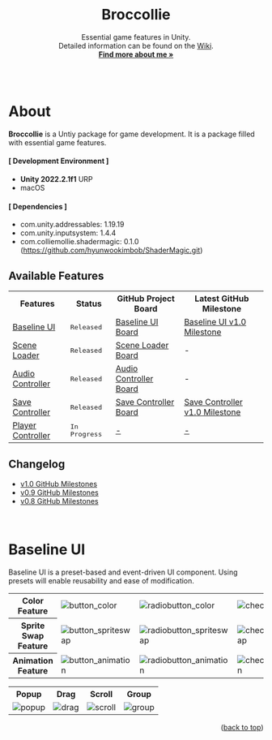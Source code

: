 <div id="top"></div>

<br />

<!-- PROJECT LOGO -->
<div align="center">
  <!-- <img src="" alt="Logo" width="130" height="130"> -->
  <h1 align="center">Broccollie</h1>
  <p align="center">
    Essential game features in Unity.<br />
    Detailed information can be found on the <a href="https://github.com/hyunwookimbob/Broccollie/wiki">Wiki</a>.
    <br />
    <a href="https://colliecollie.netlify.app"><strong>Find more about me »</strong></a>
    <br />
    <br />
  </p>
</div>

<br />

# About
**Broccollie** is a Untiy package for game development. It is a package filled with essential game features.

#### [ Development Environment ]
- **Unity 2022.2.1f1** URP
- macOS

#### [ Dependencies ]
- com.unity.addressables: 1.19.19
- com.unity.inputsystem: 1.4.4
- com.colliemollie.shadermagic: 0.1.0 (https://github.com/hyunwookimbob/ShaderMagic.git)


## Available Features
<table>
<tr>
<th>Features</th>
<th>Status</th>
<th>GitHub Project Board</th>
<th>Latest GitHub Milestone</th>
</tr>

<tr>
<td><a href="https://github.com/hyunwookimbob/Broccollie/wiki/Baseline-UI">Baseline UI</a></td>
<td><kbd>Released</kbd></td>
<td><a href="https://github.com/users/hyunwookimbob/projects/2/views/1?filterQuery=repo%3A%22hyunwookimbob%2FBroccollie%22+-repo%3A%22hyunwookimbob%2FBroccollie-XR%22+label%3A%22Baseline+UI%22">Baseline UI Board</a></td>
<td><a href="https://github.com/hyunwookimbob/Broccollie/issues?q=milestone%3Av1.0+is%3Aclosed+label%3A%22Baseline+UI%22+">Baseline UI v1.0 Milestone</a></td>
</tr>

<tr>
<td><a href="wiki/">Scene Loader</a></td>
<td><kbd>Released</kbd></td>
<td><a href="https://github.com/users/hyunwookimbob/projects/2/views/1?filterQuery=repo%3A%22hyunwookimbob%2FBroccollie%22+-repo%3A%22hyunwookimbob%2FBroccollie-XR%22+label%3A%22Scene+Loader%22">Scene Loader Board</a></td>
<td>-</td>
</tr>

<tr>
<td><a href="wiki/">Audio Controller</a></td>
<td><kbd>Released</kbd></td>
<td><a href="https://github.com/users/hyunwookimbob/projects/2/views/1?filterQuery=repo%3A%22hyunwookimbob%2FBroccollie%22+-repo%3A%22hyunwookimbob%2FBroccollie-XR%22+label%3A%22Audio+Controller%22">Audio Controller Board</a></td>
<td>-</td>
</tr>

<tr>
<td><a href="wiki/">Save Controller</a></td>
<td><kbd>Released</kbd></td>
<td><a href="https://github.com/users/hyunwookimbob/projects/2/views/1?filterQuery=repo%3A%22hyunwookimbob%2FBroccollie%22+-repo%3A%22hyunwookimbob%2FBroccollie-XR%22+label%3A%22Save+Controller%22">Save Controller Board</a></td>
<td><a href="https://github.com/hyunwookimbob/Broccollie/issues?q=milestone%3Av1.0+is%3Aclosed+label%3A%22Save+Controller%22+">Save Controller v1.0 Milestone</a></td>
</tr>

<tr>
<td><a href="wiki/">Player Controller</a></td>
<td><kbd>In Progress</kbd></td>
<td><a href="">-</a></td>
<td><a href="">-</a></td>
</tr>

</table>

## Changelog
- [v1.0 GitHub Milestones](https://github.com/hyunwookimbob/Broccollie/milestone/4?closed=1)
- [v0.9 GitHub Milestones](https://github.com/hyunwookimbob/Broccollie/milestone/2?closed=1)
- [v0.8 GitHub Milestones](https://github.com/hyunwookimbob/Broccollie/milestone/3?closed=1)

<br />

# Baseline UI
Baseline UI is a preset-based and event-driven UI component. Using presets will enable reusability and ease of modification.

<!-- Button Features -->
<table>
<tr>
<th>Color Feature</th>
<td><img src="https://user-images.githubusercontent.com/32338791/210123371-c25fe62d-87f4-496c-acd5-534c0857039e.gif" alt="button_color"></td>
<td><img src="https://user-images.githubusercontent.com/32338791/210123370-71b1cb3f-837c-48b4-b69f-bc2050cb2747.gif" alt="radiobutton_color"></td>
<td><img src="https://user-images.githubusercontent.com/32338791/210123369-198dcf98-ed13-4434-a72d-0a9e93aa9a35.gif" alt="checkbox_color"></td>
</tr>

<tr>
<th>Sprite Swap Feature</th>
<td><img src="https://user-images.githubusercontent.com/32338791/210123367-0bdc51a7-885e-4265-a917-8e38f94f3ca0.gif" alt="button_spriteswap"></td>
<td><img src="https://user-images.githubusercontent.com/32338791/210123366-bf5a3656-fb80-4ce9-b7b7-073770451527.gif" alt="radiobutton_spriteswap"></td>
<td><img src="https://user-images.githubusercontent.com/32338791/210123365-5b199770-d2e1-4e7f-8735-79b8f372c29f.gif" alt="checkbox_spriteswap"></td>
</tr>

<tr>
<th>Animation Feature</th>
<td><img src="https://user-images.githubusercontent.com/32338791/210123364-05c58ac1-957d-4b67-bea9-ef843d4f26d0.gif" alt="button_animation"></td>
<td><img src="https://user-images.githubusercontent.com/32338791/210123363-19117d4c-5507-47bd-8660-3e798ef76f93.gif" alt="radiobutton_animation"></td>
<td><img src="https://user-images.githubusercontent.com/32338791/210123362-82f5e427-cca5-420e-bcb3-6223d9120c0e.gif" alt="checkbox_animation"></td>
</tr>
</table>

<!-- Other Features -->
<table>
<tr>
<th>Popup</th>
<th>Drag</th>
<th>Scroll</th>
<th>Group</th>
</tr>

<tr>
<td><img src="https://user-images.githubusercontent.com/32338791/210123361-b0f47453-594a-4b95-a8a5-9a673c7bf106.gif" alt="popup"></td>
<td><img src="https://user-images.githubusercontent.com/32338791/210123359-869ad7fa-a6fe-4772-9845-0ce9831923f2.gif" alt="drag"></td>
<td><img src="https://user-images.githubusercontent.com/32338791/210123360-3a12ab02-3604-4a14-9960-35f65b305f5f.gif" alt="scroll"></td>
<td><img src="https://user-images.githubusercontent.com/32338791/210123358-a12ef187-6226-4699-94ad-0b76b5678a16.gif" alt="group"></td>
</tr>
</table>

<p align="right">(<a href="#top">back to top</a>)</p>
<br />
